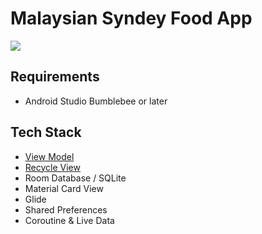 # Malaysian Syndey Food App
![](app/src/main/malaysian_sydney_food_app.gif)

## Requirements
- Android Studio Bumblebee or later

## Tech Stack
- [View Model](https://vtsen.hashnode.dev/recommended-ways-to-create-viewmodel-or-androidviewmodel)
- [Recycle View](https://vtsen.hashnode.dev/step-by-step-guides-to-implement-recycleview)
- Room Database / SQLite
- Material Card View
- Glide
- Shared Preferences
- Coroutine & Live Data

